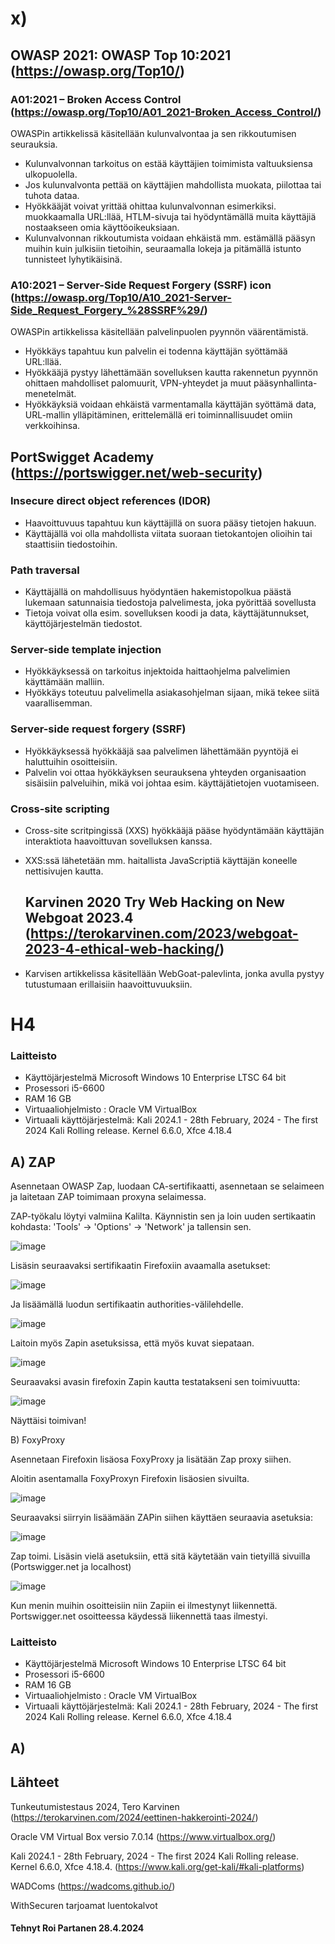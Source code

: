 # x)

 
 
 
 
##    OWASP 2021: OWASP Top 10:2021 (https://owasp.org/Top10/)

### A01:2021 – Broken Access Control (https://owasp.org/Top10/A01_2021-Broken_Access_Control/)

OWASPin artikkelissä käsitellään kulunvalvontaa ja sen rikkoutumisen seurauksia.

* Kulunvalvonnan tarkoitus on estää käyttäjien toimimista valtuuksiensa ulkopuolella.
* Jos kulunvalvonta pettää on käyttäjien mahdollista muokata, piilottaa tai tuhota dataa.
* Hyökkääjät voivat yrittää ohittaa kulunvalvonnan esimerkiksi. muokkaamalla URL:llää, HTLM-sivuja tai hyödyntämällä muita käyttäjiä nostaakseen omia käyttöoikeuksiaan.
* Kulunvalvonnan rikkoutumista voidaan ehkäistä mm. estämällä pääsyn muihin kuin julkisiin tietoihin, seuraamalla lokeja ja pitämällä istunto tunnisteet lyhytikäisinä.

### A10:2021 – Server-Side Request Forgery (SSRF) icon (https://owasp.org/Top10/A10_2021-Server-Side_Request_Forgery_%28SSRF%29/)

OWASPin artikkelissa käsitellään palvelinpuolen pyynnön väärentämistä.

* Hyökkäys tapahtuu kun palvelin ei todenna käyttäjän syöttämää URL:llää.
* Hyökkääjä pystyy lähettämään sovelluksen kautta rakennetun pyynnön ohittaen mahdolliset palomuurit, VPN-yhteydet ja muut pääsynhallinta-menetelmät.
* Hyökkäyksiä voidaan ehkäistä varmentamalla käyttäjän syöttämä data, URL-mallin ylläpitäminen, erittelemällä eri toiminnallisuudet omiin verkkoihinsa.

 ## PortSwigget Academy (https://portswigger.net/web-security)

 ### Insecure direct object references (IDOR)

* Haavoittuvuus tapahtuu kun käyttäjillä on suora pääsy tietojen hakuun.
* Käyttäjällä voi olla mahdollista viitata suoraan tietokantojen olioihin tai staattisiin tiedostoihin.

### Path traversal

 * Käyttäjällä on mahdollisuus hyödyntäen hakemistopolkua päästä lukemaan satunnaisia tiedostoja palvelimesta, joka pyörittää sovellusta
 * Tietoja voivat olla esim. sovelluksen koodi ja data, käyttäjätunnukset, käyttöjärjestelmän tiedostot.

### Server-side template injection

* Hyökkäyksessä on tarkoitus injektoida haittaohjelma palvelimien käyttämään malliin.
* Hyökkäys toteutuu palvelimella asiakasohjelman sijaan, mikä tekee siitä vaarallisemman.


### Server-side request forgery (SSRF)

* Hyökkäyksessä hyökkääjä saa palvelimen lähettämään pyyntöjä ei haluttuihin osoitteisiin.
* Palvelin voi ottaa hyökkäyksen seurauksena yhteyden organisaation sisäisiin palveluihin, mikä voi johtaa esim. käyttäjätietojen vuotamiseen.

### Cross-site scripting

* Cross-site scritpingissä (XXS) hyökkääjä pääse hyödyntämään käyttäjän interaktiota haavoittuvan sovelluksen kanssa.
* XXS:ssä lähetetään mm. haitallista JavaScriptiä käyttäjän koneelle nettisivujen kautta.

  ## Karvinen 2020 Try Web Hacking on New Webgoat 2023.4 (https://terokarvinen.com/2023/webgoat-2023-4-ethical-web-hacking/)
  
* Karvisen artikkelissa käsitellään WebGoat-palevlinta, jonka avulla pystyy tutustumaan erillaisiin haavoittuvuuksiin.
  

   
   
 # H4
 
### Laitteisto
 
* Käyttöjärjestelmä	Microsoft Windows 10 Enterprise LTSC 64 bit
* Prosessori i5-6600
* RAM 16 GB
* Virtuaaliohjelmisto : Oracle VM VirtualBox
* Virtuaali käyttöjärjestelmä: Kali 2024.1 - 28th February, 2024 - The first 2024 Kali Rolling release. Kernel 6.6.0, Xfce 4.18.4

 ## A) ZAP
 
 Asennetaan OWASP Zap, luodaan CA-sertifikaatti, asennetaan se selaimeen ja laitetaan ZAP toimimaan proxyna selaimessa.


ZAP-työkalu löytyi valmiina Kalilta. Käynnistin sen ja loin uuden sertikaatin kohdasta: 'Tools' -> 'Options' -> 'Network'  ja tallensin sen.

![image](https://github.com/R01-P4R/Tunkeutumistestaus-2024/assets/106889187/0fc65cc2-8f8e-4cf1-8d22-59e32cf5b289)


Lisäsin seuraavaksi sertifikaatin Firefoxiin avaamalla asetukset:

![image](https://github.com/R01-P4R/Tunkeutumistestaus-2024/assets/106889187/51fccf47-63fa-4725-be2c-5bd7a77f5321)

Ja lisäämällä luodun sertifikaatin authorities-välilehdelle.


![image](https://github.com/R01-P4R/Tunkeutumistestaus-2024/assets/106889187/cfe2d133-1d9a-4bc7-b9e8-1032fe43dfb5)

Laitoin myös Zapin asetuksissa, että myös kuvat siepataan.

![image](https://github.com/R01-P4R/Tunkeutumistestaus-2024/assets/106889187/3fd4d400-5302-4e6c-b9d2-ce8a81e92eff)

Seuraavaksi avasin firefoxin Zapin kautta testatakseni sen toimivuutta:

![image](https://github.com/R01-P4R/Tunkeutumistestaus-2024/assets/106889187/39907e8e-2184-4496-be78-a1670cae95c8)

Näyttäisi toimivan!

B) FoxyProxy

Asennetaan Firefoxin lisäosa FoxyProxy ja lisätään Zap proxy siihen.

Aloitin asentamalla FoxyProxyn Firefoxin lisäosien sivuilta.

![image](https://github.com/R01-P4R/Tunkeutumistestaus-2024/assets/106889187/474eca65-9ce3-4945-93ce-366429083fc4)

Seuraavaksi siirryin lisäämään ZAPin siihen käyttäen seuraavia asetuksia:



![image](https://github.com/R01-P4R/Tunkeutumistestaus-2024/assets/106889187/b9cf1fdc-3fc3-4c2a-b956-1db1b9105c86)

Zap toimi. Lisäsin vielä asetuksiin, että sitä käytetään vain tietyillä sivuilla (Portswigger.net ja localhost)

![image](https://github.com/R01-P4R/Tunkeutumistestaus-2024/assets/106889187/642b6efa-ce51-449b-9f6e-df0e7923abdb)

Kun menin muihin osoitteisiin niin Zapiin ei ilmestynyt liikennettä. Portswigger.net osoitteessa käydessä liikennettä taas ilmestyi.



### Laitteisto
 
* Käyttöjärjestelmä	Microsoft Windows 10 Enterprise LTSC 64 bit
* Prosessori i5-6600
* RAM 16 GB
* Virtuaaliohjelmisto : Oracle VM VirtualBox
* Virtuaali käyttöjärjestelmä: Kali 2024.1 - 28th February, 2024 - The first 2024 Kali Rolling release. Kernel 6.6.0, Xfce 4.18.4


## A) 

## Lähteet



Tunkeutumistestaus 2024, Tero Karvinen (https://terokarvinen.com/2024/eettinen-hakkerointi-2024/)

Oracle VM Virtual Box versio 7.0.14  (https://www.virtualbox.org/)

Kali 2024.1 - 28th February, 2024 - The first 2024 Kali Rolling release. Kernel 6.6.0, Xfce 4.18.4. (https://www.kali.org/get-kali/#kali-platforms)

 WADComs  (https://wadcoms.github.io/)

 WithSecuren tarjoamat luentokalvot




#### Tehnyt Roi Partanen 28.4.2024
